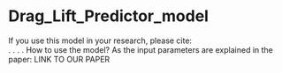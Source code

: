 # Drag_Lift_Predictor_model
If you use this model in your research, please cite:  
.
.
.
.
How to use the model?
As the input parameters are explained in the paper:
LINK TO OUR PAPER

